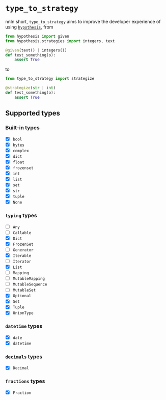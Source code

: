 # `type_to_strategy`

nnIn short, `type_to_strategy` aims to improve the developer experience of using [`hypothesis`](https://github.com/HypothesisWorks/hypothesis), from

```python
from hypothesis import given
from hypothesis.strategies import integers, text

@given(text() | integers())
def test_something(o):
    assert True
```

to

```python
from type_to_strategy import strategize

@strategize(str | int)
def test_something(o):
    assert True
```

## Supported types
### Built-in types
- [X] `bool`
- [X] `bytes`
- [X] `complex`
- [X] `dict`
- [X] `float`
- [X] `frozenset`
- [X] `int`
- [X] `list`
- [X] `set`
- [X] `str`
- [X] `tuple`
- [X] `None`

### `typing` types
- [ ] `Any`
- [ ] `Callable`
- [X] `Dict`
- [X] `FrozenSet`
- [ ] `Generator`
- [X] `Iterable`
- [ ] `Iterator`
- [X] `List`
- [ ] `Mapping`
- [ ] `MutableMapping`
- [ ] `MutableSequence`
- [ ] `MutableSet`
- [X] `Optional`
- [X] `Set`
- [X] `Tuple`
- [X] `UnionType`

### `datetime` types
- [X] `date`
- [X] `datetime`

### `decimals` types
- [X] `Decimal`

### `fractions` types
- [X] `Fraction`
